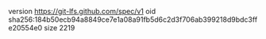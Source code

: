 version https://git-lfs.github.com/spec/v1
oid sha256:184b50ecb94a8849ce7e1a08a91fb5d6c2d3f706ab399218d9bdc3ffe20554e0
size 2219
